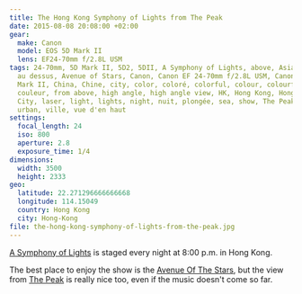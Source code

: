 ```yaml
---
title: The Hong Kong Symphony of Lights from The Peak
date: 2015-08-08 20:08:00 +02:00
gear:
  make: Canon
  model: EOS 5D Mark II
  lens: EF24-70mm f/2.8L USM
tags: 24-70mm, 5D Mark II, 5D2, 5DII, A Symphony of Lights, above, Asia, Asie,
  au dessus, Avenue of Stars, Canon, Canon EF 24-70mm f/2.8L USM, Canon EOS 5D
  Mark II, China, Chine, city, color, coloré, colorful, colour, colourful,
  couleur, from above, high angle, high angle view, HK, Hong Kong, Hong Kong
  City, laser, light, lights, night, nuit, plongée, sea, show, The Peak, urbain,
  urban, ville, vue d'en haut
settings:
  focal_length: 24
  iso: 800
  aperture: 2.8
  exposure_time: 1/4
dimensions:
  width: 3500
  height: 2333
geo:
  latitude: 22.271296666666668
  longitude: 114.15049
  country: Hong Kong
  city: Hong-Kong
file: the-hong-kong-symphony-of-lights-from-the-peak.jpg
---
```


<a href="http://www.tourism.gov.hk/symphony/english/details/details.html">A Symphony of Lights</a> is staged every night at 8:00 p.m. in Hong Kong.

The best place to enjoy the show is the <a href="http://www.avenueofstars.com.hk/eng/home.asp">Avenue Of The Stars</a>, but the view from <a href="http://www.discoverhongkong.com/eng/see-do/highlight-attractions/top-10/the-peak.jsp">The Peak</a> is really nice too, even if the music doesn't come so far.
